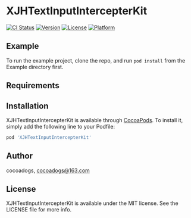 # XJHTextInputIntercepterKit

[![CI Status](https://img.shields.io/travis/cocoadogs/XJHTextInputIntercepterKit.svg?style=flat)](https://travis-ci.org/cocoadogs/XJHTextInputIntercepterKit)
[![Version](https://img.shields.io/cocoapods/v/XJHTextInputIntercepterKit.svg?style=flat)](https://cocoapods.org/pods/XJHTextInputIntercepterKit)
[![License](https://img.shields.io/cocoapods/l/XJHTextInputIntercepterKit.svg?style=flat)](https://cocoapods.org/pods/XJHTextInputIntercepterKit)
[![Platform](https://img.shields.io/cocoapods/p/XJHTextInputIntercepterKit.svg?style=flat)](https://cocoapods.org/pods/XJHTextInputIntercepterKit)

## Example

To run the example project, clone the repo, and run `pod install` from the Example directory first.

## Requirements

## Installation

XJHTextInputIntercepterKit is available through [CocoaPods](https://cocoapods.org). To install
it, simply add the following line to your Podfile:

```ruby
pod 'XJHTextInputIntercepterKit'
```

## Author

cocoadogs, cocoadogs@163.com

## License

XJHTextInputIntercepterKit is available under the MIT license. See the LICENSE file for more info.
